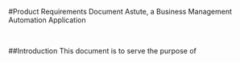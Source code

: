 #Product Requirements Document
Astute, a Business Management Automation Application

<br>

##Introduction
 This document is to serve the purpose of 